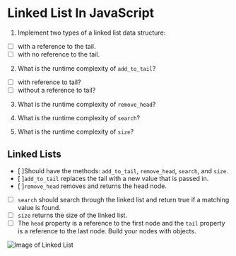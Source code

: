# Linked List In JavaScript

1. Implement two types of a linked list data structure:
  * [ ] with a reference to the tail.
  * [ ] with no reference to the tail.

2. What is the runtime complexity of `add_to_tail`?
  * [ ] with reference to tail?
  * [ ] without a reference to tail?

3. What is the runtime complexity of `remove_head`?

4. What is the runtime complexity of `search`?

5. What is the runtime complexity of `size`?


## Linked Lists
  * [ ]Should have the methods: `add_to_tail`, `remove_head`, `search`, and `size`.
  * [ ]`add_to_tail` replaces the tail with a new value that is passed in.
  * [ ]`remove_head` removes and returns the head node.
  * [ ] `search` should search through the linked list and return true if a matching value is found.
  * [ ] `size` returns the size of the linked list. 
  * [ ] The `head` property is a reference to the first node and the `tail` property is a reference to the last node. Build your nodes with objects.
 
![Image of Linked List](https://upload.wikimedia.org/wikipedia/commons/thumb/6/6d/Singly-linked-list.svg/816px-Singly-linked-list.svg.png)
